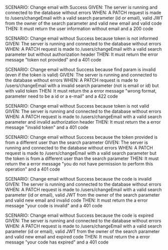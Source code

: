 SCENARIO: Change email with Success
GIVEN: The server is running and connected to the database without errors
WHEN: A PATCH request is made to /users/changeEmail with a valid search parameter (id or email), valid JWT from the owner of the search parameter and valid new email and valid code
THEN: It must return the user information without email and a 200 code

SCENARIO: Change email without Success because token is not informed
GIVEN: The server is running and connected to the database without errors
WHEN: A PATCH request is made to /users/changeEmail with a valid search parameter but without authorization header
THEN: It must return the error message "token not provided" and a 401 code

SCENARIO: Change email without Success because find param is invalid (even if the token is valid)
GIVEN: The server is running and connected to the database without errors
WHEN: A PATCH request is made to /users/changeEmail with a invalid search parameter (not is email or id) but with valid token
THEN: It must return the a error message "wrong format, parameter need to be a id or a e-mail" and a 422 code

SCENARIO: Change email without Success because token is not valid
GIVEN: The server is running and connected to the database without errors
WHEN: A PATCH request is made to /users/changeEmail with a valid search parameter and invalid authorization header
THEN: It must return the a error message "invalid token" and a 401 code

SCENARIO: Change email without Success because the token provided is from a different user than the search parameter
GIVEN: The server is running and connected to the database without errors
WHEN: A PATCH request is made to /users/changeEmail with a valid search parameter but the token is from a different user than the search parameter
THEN: It must return the a error message "you do not have permission to perform this operation" and a 401 code

SCENARIO: Change email without Success because the code is invalid
GIVEN: The server is running and connected to the database without errors
WHEN: A PATCH request is made to /users/changeEmail with a valid search parameter (id or email), valid JWT from the owner of the search parameter and valid new email and invalid code
THEN: It must return the a error message "your code is invalid" and a 401 code

SCENARIO: Change email without Success because the code is expired
GIVEN: The server is running and connected to the database without errors
WHEN: A PATCH request is made to /users/changeEmail with a valid search parameter (id or email), valid JWT from the owner of the search parameter and valid new email and expired code
THEN: It must return the a error message "your code has expired" and a 401 code

